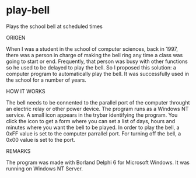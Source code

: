 # play-bell
Plays the school bell at scheduled times

ORIGEN

When I was a student in the school of computer sciences, back in 1997, there was a person in charge of making the bell ring any time a class was going to start or end. Frequently, that person was busy with other functions so he used to be delayed to play the bell. So I proposed this solution: a computer program to automatically play the bell. It was successfully used in the school for a number of years.

HOW IT WORKS

The bell needs to be connented to the parallel port of the computer throught an electric relay or other power device. The program runs as a Windows NT service. A small icon appears in the trybar identifying the program. You click the icon to get a form where you can set a list of days, hours and minutes where you want the bell to be played. In order to play the bell, a 0xFF value is set to the computer parrallel port. For turning off the bell, a 0x00 value is set to the port.

REMARKS

The program was made with Borland Delphi 6 for Microsoft Windows. It was running on Windows NT Server. 
